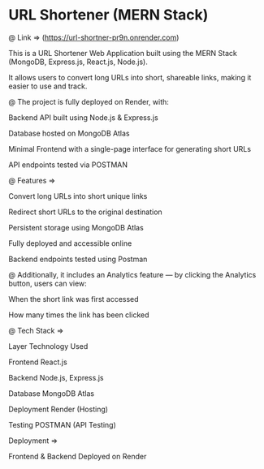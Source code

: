 # URL Shortener (MERN Stack) 

@ Link => (https://url-shortner-pr9n.onrender.com)

  This is a URL Shortener Web Application built using the MERN Stack (MongoDB, Express.js, React.js, Node.js).

  It allows users to convert long URLs into short, shareable links, making it easier to use and track.

@ The project is fully deployed on Render, with:

  Backend API built using Node.js & Express.js

  Database hosted on MongoDB Atlas

  Minimal Frontend with a single-page interface for generating short URLs

  API endpoints tested via POSTMAN

@ Features =>

  Convert long URLs into short unique links

  Redirect short URLs to the original destination

  Persistent storage using MongoDB Atlas

  Fully deployed and accessible online

  Backend endpoints tested using Postman

@ Additionally, it includes an Analytics feature — by clicking the Analytics button, users can view:

  When the short link was first accessed

  How many times the link has been clicked

@ Tech Stack => 

  Layer	Technology Used

  Frontend	React.js

  Backend	Node.js, Express.js

  Database	MongoDB Atlas

  Deployment	Render (Hosting)

Testing	POSTMAN (API Testing)


Deployment =>

Frontend & Backend Deployed on Render
